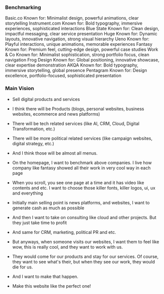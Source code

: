 ### Benchmarking

Basic.co
Known for: Minimalist design, powerful animations, clear storytelling
Instrument.com
Known for: Bold typography, immersive experiences, sophisticated interactions
Blue State
Known for: Clean design, impactful messaging, clear service presentation
Huge
Known for: Dynamic layouts, innovative navigation, strong visual hierarchy
Ueno
Known for: Playful interactions, unique animations, memorable experiences
Fantasy
Known for: Premium feel, cutting-edge design, powerful case studies
Work & Co
Known for: Minimalist sophistication, strong portfolio focus, clean navigation
Frog Design
Known for: Global positioning, innovative showcase, clear expertise demonstration
AKQA
Known for: Bold typography, immersive storytelling, global presence
Pentagram
Known for: Design excellence, portfolio-focused, sophisticated presentation

### Main Vision

- Sell digital products and services
- I think there will be Products (blogs, personal websites, business websites, ecommerce and news platforms)
- There will be tech related services (like AI, CRM, Cloud, Digital Transformation, etc.)
- There will be more political related services (like campaign websites, digital strategy, etc.)

- And I think those will be almost all menus. 
- On the homepage, I want to benchmark above companies. I live how company like fantasy showed all their work in very cool way in each page
- When you scroll, you see one page at a time and it has video like contents and etc. 
  I want to choose those killer fonts, killer logos, ui, ux and everything
- Initially main selling point is news platforms, and websites, I want to generate cash as much as possible 
- And then I want to take on consulting like cloud and other projects. But they just take time to profit
- And same for CRM, marketing, political PR and etc. 

- But anyways, when someone visits our websites, I want them to feel like wow, this is really cool, and they want to work with us. 
- They would come for our products and stay for our services. Of course, they want to see what's their, but when they see our work, they would die for us. 
- And I want to make that happen. 
- Make this website like the perfect one!